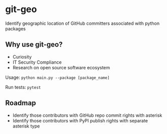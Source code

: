 # git-geo
Identify geographic location of GitHub committers associated with python packages

## Why use git-geo?
- Curiosity
- IT Security Compliance
- Research on open source software ecosystem

Usage:
```python main.py --package [package_name]```

Run tests:
```pytest```

## Roadmap

- Identify those contributors with GitHub repo commit rights with asterisk
- Identify those contributors with PyPI publish rights with separate asterisk type
